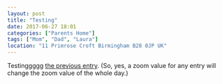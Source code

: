 ```yaml
--- 
layout: post
title: "Testing"
date: 2017-06-27 18:01
categories: ["Parents Home"]
tags: ["Mom", "Dad", "Laura"]
location: "11 Primrose Croft Birmingham B28 0JP UK"
--- 
```

Testinggggg [the previous entry](/entries/2016-12-12-monday/). (So, yes, a zoom value for any entry will change the zoom value of the whole day.)

